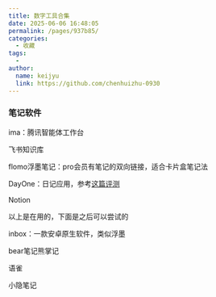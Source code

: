 ```yaml
---
title: 数字工具合集
date: 2025-06-06 16:48:05
permalink: /pages/937b85/
categories:
  - 收藏
tags:
  - 
author: 
  name: keijyu
  link: https://github.com/chenhuizhu-0930
---
```

### 笔记软件

ima：腾讯智能体工作台

飞书知识库

flomo浮墨笔记：pro会员有笔记的双向链接，适合卡片盒笔记法

DayOne：日记应用，参考[这篇评测](https://www.jianshu.com/p/e29ea873c27c)

Notion

以上是在用的，下面是之后可以尝试的

inbox：一款安卓原生软件，类似浮墨

bear笔记熊掌记

语雀

小隐笔记
